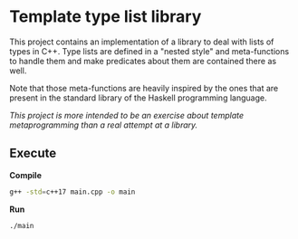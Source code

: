 # Template type list library

This project contains an implementation of a library to deal with lists of types in C++.
Type lists are defined in a "nested style" and meta-functions to handle them and make predicates about them are contained there as well.

Note that those meta-functions are heavily inspired by the ones that are present in the standard library of the Haskell programming language.

*This project is more intended to be an exercise about template metaprogramming than a real attempt at a library.*

## Execute
**Compile**
```sh
g++ -std=c++17 main.cpp -o main
```

**Run**
```sh
./main
```
```

